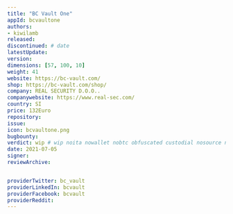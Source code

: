 ```yaml
---
title: "BC Vault One"
appId: bcvaultone
authors:
- kiwilamb
released: 
discontinued: # date
latestUpdate:
version:
dimensions: [57, 100, 10]
weight: 41
website: https://bc-vault.com/
shop: https://bc-vault.com/shop/
company: REAL SECURITY D.O.O..
companywebsite: https://www.real-sec.com/
country: SI
price: 132Euro
repository: 
issue:
icon: bcvaultone.png
bugbounty:
verdict: wip # wip noita nowallet nobtc obfuscated custodial nosource nonverifiable reproducible bounty defunct
date: 2021-07-05
signer:
reviewArchive:


providerTwitter: bc_vault
providerLinkedIn: bcvault
providerFacebook: bcvault
providerReddit: 
---
```


